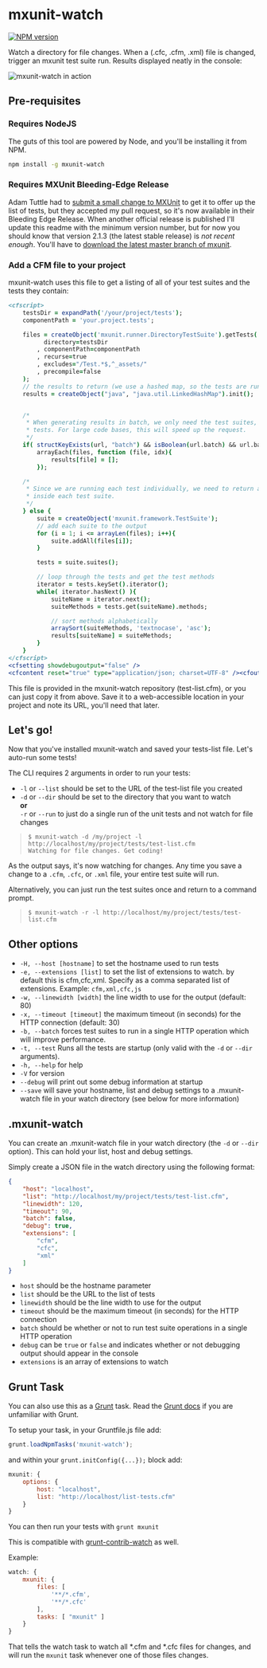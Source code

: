 # mxunit-watch

[![NPM version](https://badge.fury.io/js/mxunit-watch.png)](http://badge.fury.io/js/mxunit-watch)

Watch a directory for file changes. When a (.cfc, .cfm, .xml) file is changed, trigger an mxunit test suite run. Results displayed neatly in the console:

![mxunit-watch in action](https://raw.github.com/dswitzer/mxunit-watch/master/screenshot.png)

## Pre-requisites

### Requires NodeJS

The guts of this tool are powered by Node, and you'll be installing it from NPM.

```bash
npm install -g mxunit-watch
```

### Requires MXUnit Bleeding-Edge Release

Adam Tuttle had to [submit a small change to MXUnit](https://github.com/mxunit/mxunit/pull/33) to get it to offer up the list of tests, but they accepted my pull request, so it's now available in their Bleeding Edge Release. When another official release is published I'll update this readme with the minimum version number, but for now you should know that version 2.1.3 (the latest stable release) is _not recent enough_. You'll have to [download the latest master branch of mxunit](https://github.com/mxunit/mxunit/archive/master.zip).

### Add a CFM file to your project

mxunit-watch uses this file to get a listing of all of your test suites and the tests they contain:

```cfm
<cfscript>
	testsDir = expandPath('/your/project/tests');
	componentPath = 'your.project.tests';

	files = createObject('mxunit.runner.DirectoryTestSuite').getTests(
		  directory=testsDir
		, componentPath=componentPath
		, recurse=true
		, excludes="/Test.*$,^_assets/"
		, precompile=false
	);
	// the results to return (we use a hashed map, so the tests are run in order)
	results = createObject("java", "java.util.LinkedHashMap").init();


	/*
	 * When generating results in batch, we only need the test suites, not the individual
	 * tests. For large code bases, this will speed up the request.
	 */
	if( structKeyExists(url, "batch") && isBoolean(url.batch) && url.batch ){
		arrayEach(files, function (file, idx){
			results[file] = [];
		});

	/*
	 * Since we are running each test individually, we need to return all the tests
	 * inside each test suite.
	 */
	} else {
		suite = createObject('mxunit.framework.TestSuite');
		// add each suite to the output
		for (i = 1; i <= arrayLen(files); i++){
			suite.addAll(files[i]);
		}

		tests = suite.suites();

		// loop through the tests and get the test methods
		iterator = tests.keySet().iterator();
		while( iterator.hasNext() ){
			suiteName = iterator.next();
			suiteMethods = tests.get(suiteName).methods;

			// sort methods alphabetically
			arraySort(suiteMethods, 'textnocase', 'asc');
			results[suiteName] = suiteMethods;
		}
	}
</cfscript>
<cfsetting showdebugoutput="false" />
<cfcontent reset="true" type="application/json; charset=UTF-8" /><cfoutput>#serializeJson(results)#</cfoutput><cfabort/>
```

This file is provided in the mxunit-watch repository (test-list.cfm), or you can just copy it from above. Save it to a web-accessible location in your project and note its URL, you'll need that later.

## Let's go!

Now that you've installed mxunit-watch and saved your tests-list file. Let's auto-run some tests!

The CLI requires 2 arguments in order to run your tests:

* `-l` or `--list` should be set to the URL of the test-list file you created
* `-d` or `--dir` should be set to the directory that you want to watch
\
**or**
\
`-r` or `--run` to just do a single run of the unit tests and not watch for file changes

>     $ mxunit-watch -d /my/project -l http://localhost/my/project/tests/test-list.cfm
>     Watching for file changes. Get coding!

As the output says, it's now watching for changes. Any time you save a change to a `.cfm`, `.cfc`, or `.xml` file, your entire test suite will run.

Alternatively, you can just run the test suites once and return to a command prompt.

>     $ mxunit-watch -r -l http://localhost/my/project/tests/test-list.cfm

## Other options

* `-H, --host [hostname]` to set the hostname used to run tests
* `-e, --extensions [list]` to set the list of extensions to watch.  by default this is cfm,cfc,xml.  Specify as a comma separated list of extensions.  Example: `cfm,xml,cfc,js`
* `-w, --linewidth [width]` the line width to use for the output (default: 80)
* `-x, --timeout [timeout]` the maximum timeout (in seconds) for the HTTP connection (default: 30)
* `-b, --batch` forces test suites to run in a single HTTP operation which will improve performance.
* `-t, --test` Runs all the tests are startup (only valid with the `-d` or `--dir` arguments).
* `-h, --help` for help
* `-V` for version
* `--debug` will print out some debug information at startup
* `--save` will save your hostname, list and debug settings to a .mxunit-watch file in your watch directory (see below for more information)

## .mxunit-watch

You can create an .mxunit-watch file in your watch directory (the `-d` or `--dir` option).  This can hold your list, host and debug settings.

Simply create a JSON file in the watch directory using the following format:

```JSON
{
	"host": "localhost",
	"list": "http://localhost/my/project/tests/test-list.cfm",
	"linewidth": 120,
	"timeout": 90,
	"batch": false,
	"debug": true,
	"extensions": [
		"cfm",
		"cfc",
		"xml"
	]
}
```

* `host` should be the hostname parameter
* `list` should be the URL to the list of tests
* `linewidth` should be the line width to use for the output
* `timeout` should be the maximum timeout (in seconds) for the HTTP connection
* `batch` should be whether or not to run test suite operations in a single HTTP operation
* `debug` can be `true` or `false` and indicates whether or not debugging output should appear in the console
* `extensions` is an array of extensions to watch

## Grunt Task

You can also use this as a [Grunt](http://gruntjs.com/) task.  Read the [Grunt docs](http://gruntjs.com/getting-started) if you are unfamiliar with Grunt.

To setup your task, in your Gruntfile.js file add:

```Javascript
grunt.loadNpmTasks('mxunit-watch');
````

and within your `grunt.initConfig({...});` block add:

```Javascript
mxunit: {
	options: {
		host: "localhost",
		list: "http://localhost/list-tests.cfm"
	}
}
```

You can then run your tests with `grunt mxunit`

This is compatible with [grunt-contrib-watch](https://www.npmjs.org/package/grunt-contrib-watch) as well.

Example:

```Javascript
watch: {
	mxunit: {
		files: [
			'**/*.cfm',
			'**/*.cfc'
		],
		tasks: [ "mxunit" ]
	}
}
```

That tells the watch task to watch all *.cfm and *.cfc files for changes, and will run the `mxunit` task whenever one of those files changes.